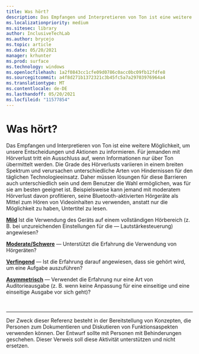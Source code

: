 ```yaml
---
title: Was hört?
description: Das Empfangen und Interpretieren von Ton ist eine weitere Möglichkeit, um unsere Entscheidungen und Aktionen zu informieren.
ms.localizationpriority: medium
ms.sitesec: library
author: InclusiveTechLab
ms.author: brycejo
ms.topic: article
ms.date: 05/20/2021
manager: krhunter
ms.prod: surface
ms.technology: windows
ms.openlocfilehash: 1a2f0843cc1cfe09d0786c0acc0bc09fb12fdfe8
ms.sourcegitcommit: a4f8d271b1372321c3b45fc5a7a29703976964a4
ms.translationtype: MT
ms.contentlocale: de-DE
ms.lasthandoff: 05/20/2021
ms.locfileid: "11577854"
---
```

# <a name="what-is-hearing"></a>Was hört?

Das Empfangen und Interpretieren von Ton ist eine weitere Möglichkeit, um unsere Entscheidungen und Aktionen zu informieren. Für jemanden mit Hörverlust tritt ein Ausschluss auf, wenn Informationen nur über Ton übermittelt werden. Die Grade des Hörverlusts variieren in einem breiten Spektrum und verursachen unterschiedliche Arten von Hindernissen für den täglichen Technologieeinsatz. Daher müssen lösungen für diese Barrieren auch unterschiedlich sein und dem Benutzer die Wahl ermöglichen, was für sie am besten geeignet ist. Beispielsweise kann jemand mit moderatem Hörverlust davon profitieren, seine Bluetooth-aktivierten Hörgeräte als Mittel zum Hören von Videoinhalten zu verwenden, anstatt nur die Möglichkeit zu haben, Untertitel zu lesen.

**[Mild](hearing-mild.md)** Ist die Verwendung des Geräts auf einem vollständigen Hörbereich (z. B. bei unzureichenden Einstellungen für die &mdash; Lautstärkesteuerung) angewiesen?

**[Moderate/Schwere](hearing-moderate-severe.md)** &mdash; Unterstützt die Erfahrung die Verwendung von Hörgeräten?

**[Verfingend](hearing-profound.md)** &mdash; Ist die Erfahrung darauf angewiesen, dass sie gehört wird, um eine Aufgabe auszuführen?

**[Asymmetrisch](hearing-asymmetrical.md)** &mdash; Verwendet die Erfahrung nur eine Art von Auditorieausgabe (z. B. wenn keine Anpassung für eine einseitige und eine einseitige Ausgabe vor sich geht)?

&nbsp;

[comment]: # (Footer-Anweisung)
___
Der Zweck dieser Referenz besteht in der Bereitstellung von Konzepten, die Personen zum Dokumentieren und Diskutieren von Funktionsaspekten verwenden können. Der Entwurf sollte mit Personen mit Behinderungen geschehen. Dieser Verweis soll diese Aktivität unterstützen und nicht ersetzen. 
